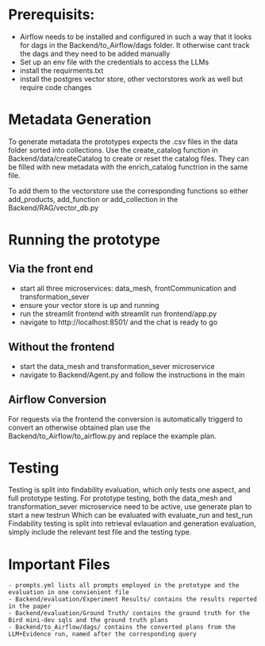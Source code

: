 # Prerequisits:
- Airflow needs to be installed and configured in such a way that it looks for dags in the Backend/to_Airflow/dags folder.
It otherwise cant track the dags and they need to be added manually
- Set up an env file with the credentials to access the LLMs
- install the requirments.txt
- install the postgres vector store, other vectorstores work as well but require code changes

# Metadata Generation
To generate metadata the prototypes expects the .csv files in the data folder sorted into collections.
Use the create_catalog function in Backend/data/createCatalog to create or reset the catalog files.
They can be filled with new metadata with the enrich_catalog functrion in the same file.

To add them to the vectorstore use the corresponding functions so either add_products, add_function or add_collection in the Backend/RAG/vector_db.py


# Running the prototype

## Via the front end
- start all three microservices: data_mesh, frontCommunication and transformation_sever
- ensure your vector store is up and running
- run the streamlit frontend with streamlit run frontend/app.py
- navigate to http://localhost:8501/ and the chat is ready to go 

## Without the frontend
- start the data_mesh and transformation_sever microservice
- navigate to Backend/Agent.py and follow the instructions in the main


## Airflow Conversion
 For requests via the frontend the conversion is automatically triggerd to convert an otherwise obtained plan use the 
Backend/to_Airflow/to_airflow.py and replace the example plan.


# Testing
Testing is split into findability evaluation, which only tests one aspect, and full prototype testing. 
For prototype testing, both the data_mesh and transformation_sever microservice need to be active, use generate plan to start a new testrun
Which can be evaluated with evaluate_run and test_run 
Findability testing is split into retrieval evlauation and generation evaluation, simply include the relevant test file and the testing type.

# Important Files
    - prompts.yml lists all prompts employed in the prototype and the evaluation in one convienient file
    - Backend/evaluation/Experiment Results/ contains the results reported in the paper
    - Backend/evaluation/Ground Truth/ contains the ground truth for the Bird mini-dev sqls and the ground truth plans
    - Backend/to_Airflow/dags/ contains the converted plans from the LLM+Evidence run, named after the corresponding query